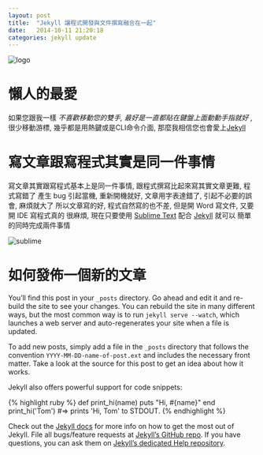 ```yaml
---
layout: post
title:  "Jekyll 讓程式開發與文件撰寫融合在一起"
date:   2014-10-11 21:20:18
categories: jekyll update
---
```


![logo](http://jekyllrb.com/img/logo-2x.png)

# 懶人的最愛

如果您跟我一樣 *不喜歡移動您的雙手, 最好是一直都貼在鍵盤上面動動手指就好* , 
很少移動游標, 幾乎都是用熱鍵或是CLI命令介面, 那麼我相信您也會愛上[Jekyll][jekyll]

# 寫文章跟寫程式其實是同一件事情

寫文章其實跟寫程式基本上是同一件事情, 跟程式撰寫比起來寫其實文章更難, 程式寫錯了
產生 bug 引起當機, 重新開機就好, 文章用字表達錯了, 引起不必要的誤會, 麻煩就大了
所以文章寫的好, 程式自然寫的也不差, 但是開 Word 寫文件, 又要開 IDE 寫程式真的
很麻煩, 現在只要使用 [Sublime Text][sublime] 配合 [Jekyll][jekyll] 就可以
簡單的同時完成兩件事情

![sublime](http://d2o0t5hpnwv4c1.cloudfront.net/1140_st2plugins/codeintel.png)

# 如何發佈一個新的文章

You’ll find this post in your `_posts` directory. Go ahead and edit it and re-build the site to see your changes. You can rebuild the site in many different ways, but the most common way is to run `jekyll serve --watch`, which launches a web server and auto-regenerates your site when a file is updated.

To add new posts, simply add a file in the `_posts` directory that follows the convention `YYYY-MM-DD-name-of-post.ext` and includes the necessary front matter. Take a look at the source for this post to get an idea about how it works.

Jekyll also offers powerful support for code snippets:

{% highlight ruby %}
def print_hi(name)
  puts "Hi, #{name}"
end
print_hi('Tom')
#=> prints 'Hi, Tom' to STDOUT.
{% endhighlight %}

Check out the [Jekyll docs][jekyll] for more info on how to get the most out of Jekyll. File all bugs/feature requests at [Jekyll’s GitHub repo][jekyll-gh]. If you have questions, you can ask them on [Jekyll’s dedicated Help repository][jekyll-help].

[jekyll]:      http://jekyllrb.com
[sublime]:	   http://www.sublimetext.com
[jekyll-gh]:   https://github.com/jekyll/jekyll
[jekyll-help]: https://github.com/jekyll/jekyll-help
